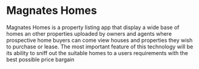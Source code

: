 # Magnates Homes

Magnates Homes is a property listing app that display a wide base of homes an other properties uploaded by owners and agents where prospective home buyers can come view houses and properties they wish to purchase or lease. The most important feature of this technology will be its ability to sniff out the suitable homes to a users requirements with the best possible price bargain